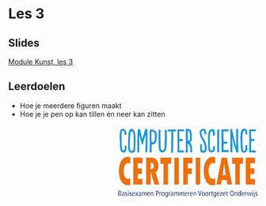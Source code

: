 # Les 3

## Slides  
[Module Kunst, les 3](https://slides.com/vhto/kunst3)

## Leerdoelen
* Hoe je meerdere figuren maakt
* Hoe je je pen op kan tillen én neer kan zitten

<img src="../../img/logoCSCert_10cm.jpg" align="right">